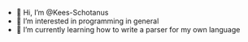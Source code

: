 - 👋 Hi, I’m @Kees-Schotanus
- 👀 I’m interested in programming in general
- 🌱 I’m currently learning how to write a parser for my own language

<!---
Kees-Schotanus/Kees-Schotanus is a ✨ special ✨ repository because its `README.md` (this file) appears on your GitHub profile.
You can click the Preview link to take a look at your changes.
--->
